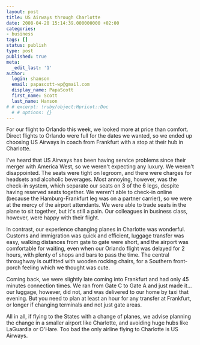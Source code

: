 ```yaml
---
layout: post
title: US Airways through Charlotte
date: 2008-04-20 15:14:39.000000000 +02:00
categories:
- business
tags: []
status: publish
type: post
published: true
meta:
  _edit_last: '1'
author:
  login: shanson
  email: papascott-wp@gmail.com
  display_name: PapaScott
  first_name: Scott
  last_name: Hanson
# # excerpt: !ruby/object:Hpricot::Doc
  # # options: {}
---
```

<p>For our flight to Orlando this week, we looked more at price than comfort. Direct flights to Orlando were full for the dates we wanted, so we ended up choosing US Airways in coach from Frankfurt with a stop at their hub in Charlotte.</p>
<p>I've heard that US Airways has been having service problems since their merger with America West, so we weren't expecting any luxury. We weren't disappointed. The seats were tight on legroom, and there were charges for headsets and alcoholic beverages. Most annoying, however, was the check-in system, which separate our seats on 3 of the 6 legs, despite having reserved seats together. We weren't able to check-in online (because the Hamburg-Frankfurt leg was on a partner carrier), so we were at the mercy of the airport attendants. We were able to trade seats in the plane to sit together, but it's still a pain. Our colleagues in business class, however, were happy with their flight.</p>
<p>In contrast, our experience changing planes in Charlotte was wonderful. Customs and immigration was quick and efficient, luggage transfer was easy, walking distances from gate to gate were short, and the airport was comfortable for waiting, even when our Orlando flight was delayed for 2 hours, with plenty of shops and bars to pass the time. The central throughway is outfitted with wooden rocking chairs, for a Southern front-porch feeling which we thought was cute.</p>
<p>Coming back, we were slightly late coming into Frankfurt and had only 45 minutes connection times. We ran from Gate C to Gate A and just made it... our luggage, however, did not, and was delivered to our home by taxi that evening. But you need to plan at least an hour for any transfer at Frankfurt, or longer if changing terminals and not just gate areas.</p>
<p>All in all, if flying to the States with a change of planes, we advise planning the change in a smaller airport like Charlotte, and avoiding huge hubs like LaGuardia or O'Hare. Too bad the only airline flying to Charlotte is US Airways.</p>
